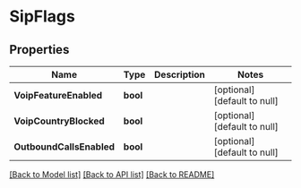 # SipFlags

## Properties
Name | Type | Description | Notes
------------ | ------------- | ------------- | -------------
**VoipFeatureEnabled** | **bool** |  | [optional] [default to null]
**VoipCountryBlocked** | **bool** |  | [optional] [default to null]
**OutboundCallsEnabled** | **bool** |  | [optional] [default to null]

[[Back to Model list]](../README.md#documentation-for-models) [[Back to API list]](../README.md#documentation-for-api-endpoints) [[Back to README]](../README.md)


